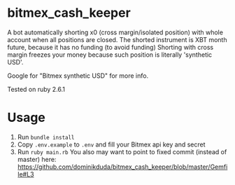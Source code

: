 # bitmex_cash_keeper
A bot automatically shorting x0 (cross margin/isolated position) with whole account when all positions are closed.
The shorted instrument is XBT month future, because it has no funding (to avoid funding)
Shorting with cross margin freezes your money because such position is literally 'synthetic USD'.

Google for "Bitmex synthetic USD" for more info.

Tested on ruby 2.6.1

# Usage
1. Run `bundle install`
2. Copy `.env.example` to `.env` and fill your Bitmex api key and secret
3. Run `ruby main.rb`
You also may want to point to fixed commit (instead of master) here: https://github.com/dominikduda/bitmex_cash_keeper/blob/master/Gemfile#L3
